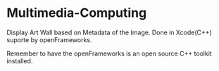 # Multimedia-Computing
Display Art Wall based on Metadata of the Image.  Done in Xcode(C++) suporte by openFrameworks. 

Remember to have the openFrameworks is an open source C++ toolkit installed. 
